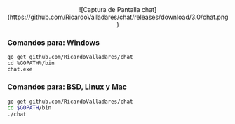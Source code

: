 <center>
![Captura de Pantalla chat](https://github.com/RicardoValladares/chat/releases/download/3.0/chat.png)
</center>

### Comandos para: Windows
```batch
go get github.com/RicardoValladares/chat
cd %GOPATH%/bin
chat.exe
```

### Comandos para: BSD, Linux y Mac
```bash
go get github.com/RicardoValladares/chat
cd $GOPATH/bin
./chat
```
